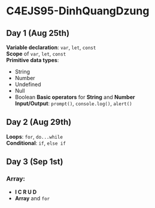 # C4EJS95-DinhQuangDzung
## Day 1 (Aug 25th)
**Variable declaration**: `var`, `let`, `const`  
**Scope** of `var`, `let`, `const`  
**Primitive data types**:  
- String  
- Number  
- Undefined  
- Null
- Boolean
**Basic operators** for **String** and **Number**  
**Input/Output**: `prompt()`, `console.log()`, `alert()`  

## Day 2 (Aug 29th)
**Loops**: `for`, `do...while`  
**Conditional**: `if`, `else if`  

## Day 3 (Sep 1st)
### Array:  
- **I C R U D**  
- **Array** and `for`  
